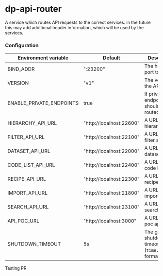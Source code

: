 dp-api-router
=====================
A service which routes API requests to the correct services. In the future this may add additional header information, which will be used by the services.

### Configuration

| Environment variable       | Default                                   | Description
| -------------------------- | ----------------------------------------- | -----------
| BIND_ADDR                  | ":23200"                                  | The host and port to bind to
| VERSION                    | "v1"                                      | The version of the API
| ENABLE_PRIVATE_ENDPOINTS   | true                                      | If private endpoints should be routed
| HIERARCHY_API_URL          | "http://localhost:22600"                  | A URL to the hierarchy api
| FILTER_API_URL             | "http://localhost:22100"                  | A URL to the filter api
| DATASET_API_URL            | "http://localhost:22000"                  | A URL to the dataset api
| CODE_LIST_API_URL          | "http://localhost:22400"                  | A URL to the code list api
| RECIPE_API_URL             | "http://localhost:22300"                  | A URL to the recipe api
| IMPORT_API_URL             | "http://localhost:21800"                  | A URL to the import api
| SEARCH_API_URL             | "http://localhost:23100"                  | A URL to the search api
| API_POC_URL                | "http://localhost:3000"                   | A URL to the poc api
| SHUTDOWN_TIMEOUT           | 5s                                        | The graceful shutdown timeout (`time.Duration` format)

Testing PR
